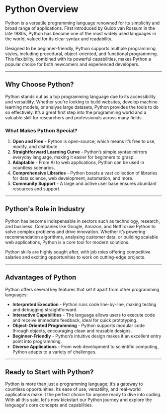 # Python Overview

Python is a versatile programming language renowned for its simplicity and broad range of applications. First introduced by Guido van Rossum in the late 1980s, Python has become one of the most widely used languages in the world, valued for its clear syntax and readability.

Designed to be beginner-friendly, Python supports multiple programming styles, including procedural, object-oriented, and functional programming. This flexibility, combined with its powerful capabilities, makes Python a popular choice for both newcomers and experienced developers.

---

## Why Choose Python?

Python stands out as a top programming language due to its accessibility and versatility. Whether you're looking to build websites, develop machine learning models, or analyse large datasets, Python provides the tools to do so effectively. It’s a great first step into the programming world and a valuable skill for researchers and professionals across many fields.

### What Makes Python Special?

1. **Open and Free** - Python is open-source, which means it’s free to use, modify, and distribute.
2. **Straightforward Learning Curve** - Python’s simple syntax mirrors everyday language, making it easier for beginners to grasp.
3. **Adaptable** - From AI to web applications, Python can be used in countless scenarios.
4. **Comprehensive Libraries** - Python boasts a vast collection of libraries for data science, web development, automation, and more.
5. **Community Support** - A large and active user base ensures abundant resources and support.

---

## Python's Role in Industry

Python has become indispensable in sectors such as technology, research, and business. Companies like Google, Amazon, and Netflix use Python to solve complex problems and drive innovation. Whether it’s powering recommendation algorithms, analysing customer data, or building scalable web applications, Python is a core tool for modern solutions.

Python skills are highly sought after, with job roles offering competitive salaries and exciting opportunities to work on cutting-edge projects.

---

## Advantages of Python

Python offers several key features that set it apart from other programming languages:

- **Interpreted Execution** - Python runs code line-by-line, making testing and debugging straightforward.
- **Interactive Capabilities** - The language allows users to execute code and receive immediate feedback, ideal for quick prototyping.
- **Object-Oriented Programming** - Python supports modular code through objects, encouraging clean and reusable designs.
- **Beginner-Friendly** - Python’s intuitive design makes it an excellent entry point into programming.
- **Diverse Applications** - From web development to scientific computing, Python adapts to a variety of challenges.

---

## Ready to Start with Python?

Python is more than just a programming language; it’s a gateway to countless opportunities. Its ease of use, versatility, and real-world applications make it the perfect choice for anyone ready to dive into coding. With all this said, let's now kickstart our Python journey and explore the language's core concepts and capabilities.